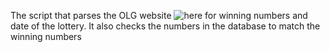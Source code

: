 The script that parses the OLG website ![here](https://lottery.olg.ca/en-ca/winning-numbers/lotto-max/have-your-numbers-won?num1=3&num2=2&num3=4&num4=7&num5=8&num6=9&num7=34) for winning numbers and date of the lottery. It also checks the numbers in the database to match the winning numbers
